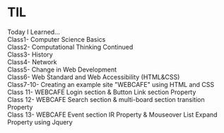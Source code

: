 # TIL
Today I Learned...  
Class1- Computer Science Basics  
Class2- Computational Thinking Continued  
Class3- History  
Class4- Network  
Class5- Change in Web Development  
Class6- Web Standard and Web Accessibility (HTML&CSS)   
Class7-10- Creating an example site "WEBCAFE" using HTML and CSS  
Class 11- WEBCAFE Login section & Button Link section Property  
Class 12- WEBCAFE Search section & multi-board section transition  Property  
Class 13- WEBCAFE Event section IR Property & Mouseover List Expand Property using Jquery   
